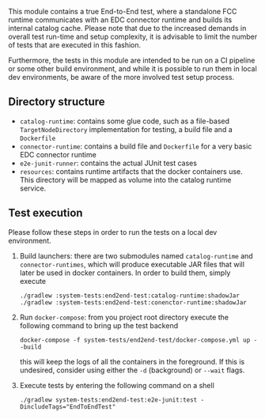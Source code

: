 This module contains a true End-to-End test, where a standalone FCC runtime communicates with an EDC connector runtime
and builds its internal catalog cache. Please note that due to the increased demands in overall test run-time and setup
complexity, it is advisable to limit the number of tests that are executed in this fashion.

Furthermore, the tests in this module are intended to be run on a CI pipeline or some other build environment, and while
it is possible to run them in local dev environments, be aware of the more involved test setup process.

## Directory structure

- `catalog-runtime`: contains some glue code, such as a file-based `TargetNodeDirectory` implementation for
  testing, a build file and a `Dockerfile`
- `connector-runtime`: contains a build file and `Dockerfile` for a very basic EDC connector runtime
- `e2e-junit-runner`: contains the actual JUnit test cases
- `resources`: contains runtime artifacts that the docker containers use. This directory will be mapped as volume into
  the catalog runtime service.

## Test execution

Please follow these steps in order to run the tests on a local dev environment.

1. Build launchers: there are two submodules named `catalog-runtime` and `connector-runtimes`, which will produce
   executable JAR files that
   will later be used in docker containers. In order to build them, simply execute
   ```shell
   ./gradlew :system-tests:end2end-test:catalog-runtime:shadowJar
   ./gradlew :system-tests:end2end-test:conenctor-runtime:shadowJar
   ```

2. Run `docker-compose`: from you project root directory execute the following command to bring up the test backend
   ```shell
   docker-compose -f system-tests/end2end-test/docker-compose.yml up --build
   ```
   this will keep the logs of all the containers in the foreground. If this is undesired, consider using either
   the `-d` (background) or `--wait` flags.

3. Execute tests by entering the following command on a shell
   ```shell
   ./gradlew system-tests:end2end-test:e2e-junit:test -DincludeTags="EndToEndTest"
   ```